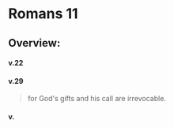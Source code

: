 # Romans 11

## Overview:



#### v.22
>

#### v.29
>for God's gifts and his call are irrevocable.

#### v.
>

